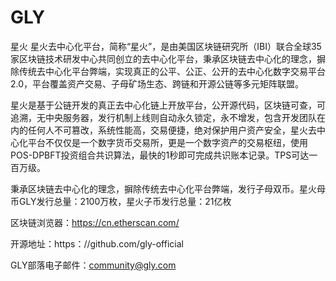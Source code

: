 # GLY
星火
星火去中心化平台，简称“星火”，是由美国区块链研究所（IBI）联合全球35家区块链技术研发中心共同创立的去中心化平台，秉承区块链去中心化的理念，摒除传统去中心化平台弊端，实现真正的公平、公正、公开的去中心化数字交易平台2.0，平台覆盖资产交易、子母矿场生态、跨链和开源公链等多元矩阵联盟。

星火是基于公链开发的真正去中心化链上开放平台，公开源代码，区块链可查，可追溯，无中央服务器，发行机制上线则自动永久锁定，永不增发，包含开发团队在内的任何人不可篡改，系统性能高，交易便捷，绝对保护用户资产安全，星火去中心化平台不仅仅是一个数字货币交易所，更是一个数字资产的交易枢纽，使用POS-DPBFT投资组合共识算法，最快的1秒即可完成共识账本记录。TPS可达一百万级。

秉承区块链去中心化的理念，摒除传统去中心化平台弊端，发行子母双币。星火母币GLY发行总量：2100万枚，星火子币发行总量：21亿枚


区块链浏览器：https://cn.etherscan.com/

开源地址：https：//github.com/gly-official

GLY部落电子邮件：community@gly.com
